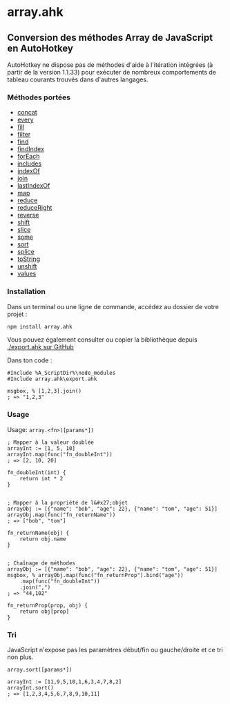 # array.ahk
## Conversion des méthodes Array de JavaScript en AutoHotkey


AutoHotkey ne dispose pas de méthodes d&#x27;aide à l&#x27;itération intégrées (à partir de la version 1.1.33) pour exécuter de nombreux comportements de tableau courants trouvés dans d&#x27;autres langages.

### Méthodes portées
* [concat](/fr/docs?id=concat)
* [every](/fr/docs?id=every)
* [fill](/fr/docs?id=fill)
* [filter](/fr/docs?id=filter)
* [find](/fr/docs?id=find)
* [findIndex](/fr/docs?id=findIndex)
* [forEach](/fr/docs?id=forEach)
* [includes](/fr/docs?id=includes)
* [indexOf](/fr/docs?id=indexOf)
* [join](/fr/docs?id=join)
* [lastIndexOf](/fr/docs?id=lastIndexOf)
* [map](/fr/docs?id=map)
* [reduce](/fr/docs?id=reduce)
* [reduceRight](/fr/docs?id=reduceRight)
* [reverse](/fr/docs?id=reverse)
* [shift](/fr/docs?id=shift)
* [slice](/fr/docs?id=slice)
* [some](/fr/docs?id=some)
* [sort](/fr/docs?id=sort)
* [splice](/fr/docs?id=splice)
* [toString](/fr/docs?id=toString)
* [unshift](/fr/docs?id=unshift)
* [values](/fr/docs?id=values)

### Installation

Dans un terminal ou une ligne de commande, accédez au dossier de votre projet :

```bash
npm install array.ahk
```
Vous pouvez également consulter ou copier la bibliothèque depuis [./export.ahk sur GitHub](https://raw.githubusercontent.com/chunjee/array.ahk/master/export.ahk)


Dans ton code :

```autohotkey
#Include %A_ScriptDir%\node_modules
#Include array.ahk\export.ahk

msgbox, % [1,2,3].join()
; => "1,2,3"
```

### Usage

Usage: `array.<fn>([params*])`
```autohotkey
; Mapper à la valeur doublée
arrayInt := [1, 5, 10]
arrayInt.map(func("fn_doubleInt"))
; => [2, 10, 20]

fn_doubleInt(int) {
	return int * 2
}


; Mapper à la propriété de l&#x27;objet
arrayObj := [{"name": "bob", "age": 22}, {"name": "tom", "age": 51}]
arrayObj.map(func("fn_returnName"))
; => ["bob", "tom"]

fn_returnName(obj) {
	return obj.name
}


; Chaînage de méthodes
arrayObj := [{"name": "bob", "age": 22}, {"name": "tom", "age": 51}]
msgbox, % arrayObj.map(func("fn_returnProp").bind("age"))
	.map(func("fn_doubleInt"))
	.join(",")
; => "44,102"

fn_returnProp(prop, obj) {
	return obj[prop]
}
```

### Tri

JavaScript n&#x27;expose pas les paramètres début/fin ou gauche/droite et ce tri non plus.

`array.sort([params*])`
```autohotkey
arrayInt := [11,9,5,10,1,6,3,4,7,8,2]
arrayInt.sort()
; => [1,2,3,4,5,6,7,8,9,10,11]
```
